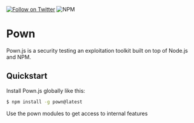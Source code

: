[![Follow on Twitter](https://img.shields.io/twitter/follow/pownjs.svg?logo=twitter)](https://twitter.com/pownjs)
![NPM](https://img.shields.io/npm/v/pown.svg)

# Pown

Pown.js is a security testing an exploitation toolkit built on top of Node.js and NPM.

## Quickstart

Install Pown.js globally like this:

```sh
$ npm install -g pown@latest
```

Use the pown modules to get access to internal features
